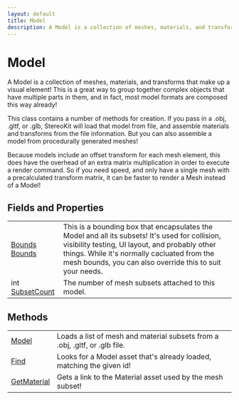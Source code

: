 ```yaml
---
layout: default
title: Model
description: A Model is a collection of meshes, materials, and transforms that make up a visual element! This is a great way to group together complex objects that have multiple parts in them, and in fact, most model formats are composed this way already!  This class contains a number of methods for creation. If you pass in a .obj, .gltf, or .glb, StereoKit will load that model from file, and assemble materials and transforms from the file information. But you can also assemble a model from procedurally generated meshes!  Because models include an offset transform for each mesh element, this does have the overhead of an extra matrix multiplication in order to execute a render command. So if you need speed, and only have a single mesh with a precalculated transform matrix, it can be faster to render a Mesh instead of a Model!
---
```

# Model

A Model is a collection of meshes, materials, and transforms that
make up a visual element! This is a great way to group together complex
objects that have multiple parts in them, and in fact, most model formats
are composed this way already!

This class contains a number of methods for creation. If you pass in a .obj,
.gltf, or .glb, StereoKit will load that model from file, and assemble materials
and transforms from the file information. But you can also assemble a model
from procedurally generated meshes!

Because models include an offset transform for each mesh element, this does have the
overhead of an extra matrix multiplication in order to execute a render command.
So if you need speed, and only have a single mesh with a precalculated transform
matrix, it can be faster to render a Mesh instead of a Model!


## Fields and Properties

|  |  |
|--|--|
|[Bounds]({{site.url}}/Pages/Reference/Bounds.html) [Bounds]({{site.url}}/Pages/Reference/Model/Bounds.html)|This is a bounding box that encapsulates the Model and all its subsets! It's used for collision, visibility testing, UI layout, and probably other things. While it's normally cacluated from the mesh bounds, you can also override this to suit your needs.|
|int [SubsetCount]({{site.url}}/Pages/Reference/Model/SubsetCount.html)|The number of mesh subsets attached to this model.|



## Methods

|  |  |
|--|--|
|[Model]({{site.url}}/Pages/Reference/Model/Model.html)|Loads a list of mesh and material subsets from a .obj, .gltf, or .glb file.|
|[Find]({{site.url}}/Pages/Reference/Model/Find.html)|Looks for a Model asset that's already loaded, matching the given id!|
|[GetMaterial]({{site.url}}/Pages/Reference/Model/GetMaterial.html)|Gets a link to the Material asset used by the mesh subset!|


